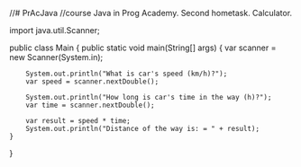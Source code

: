 //# PrAcJava
//course Java in Prog Academy. Second hometask. Calculator.


import java.util.Scanner;

public class Main {
    public static void main(String[] args) {
        var scanner = new Scanner(System.in);

        System.out.println("What is car's speed (km/h)?");
        var speed = scanner.nextDouble();

        System.out.println("How long is car's time in the way (h)?");
        var time = scanner.nextDouble();

        var result = speed * time;
        System.out.println("Distance of the way is: = " + result);
    }
}
